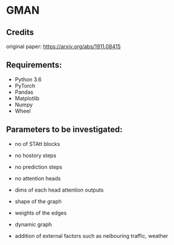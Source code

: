 # GMAN

## Credits
original paper: https://arxiv.org/abs/1911.08415 


##  Requirements:
* Python 3.6
* PyTorch
* Pandas
* Matplotlib
* Numpy
* Wheel

## Parameters to be investigated:
* no of STAtt blocks
* no hostory steps
* no prediction steps
* no attention heads
* dims of each head attention outputs

* shape of the graph
* weights of the edges
* dynamic graph
* addition of external factors such as neibouring traffic, weather
